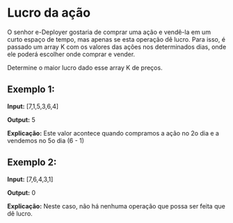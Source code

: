 # Lucro da ação

O senhor e-Deployer gostaria de comprar uma ação e vendê-la em um curto espaço de tempo, mas apenas se esta operação dê lucro. Para isso, é passado um array K com os valores das ações nos determinados dias, onde ele poderá escolher onde comprar e vender.

Determine o maior lucro dado esse array K de preços.

## Exemplo 1:

__Input:__ [7,1,5,3,6,4]

__Output:__ 5

__Explicação:__ Este valor acontece quando compramos a ação no 2o dia e a vendemos no 5o dia (6 - 1)



## Exemplo 2:

__Input:__ [7,6,4,3,1]

__Output:__ 0

__Explicação:__ Neste caso, não há nenhuma operação que possa ser feita que dê lucro.

